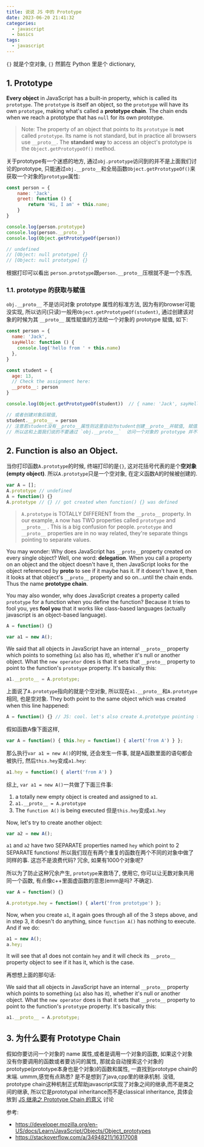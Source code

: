 ```yaml
---
title: 说说 JS 中的 Prototype
date: 2023-06-20 21:41:32
categories:
  - javascript
  - basics
tags:
  - javascript
---
```


`{}` 就是个空对象, `{}` 然鹅在 Python 里是个 dictionary, 

## 1. Prototype

**Every object** in JavaScript has a built-in property, which is called its `prototype`. The `prototype` is itself an object, so the `prototype` will have its own `prototype`, making what's called a **prototype chain**. The chain ends when we reach a prototype that has `null` for its own prototype. 

> Note: The property of an object that points to its `prototype` is **not** called `prototype`. Its name is not standard, but in practice all browsers use `__proto__`. The **standard way** to access an object's prototype is the `Object.getPrototypeOf()` method. 

关于prototype有一个迷惑的地方, 通过`obj.prototype`访问到的并不是上面我们讨论的prototype, 只能通过`obj.__proto__`和全局函数`Object.getPrototypeOf()`来获取一个对象的`prototype`属性:

```js
const person = {
    name: 'Jack',
    greet: function () {
        return 'Hi, I am' + this.name;
    }
}

console.log(person.prototype)
console.log(person.__proto__)
console.log(Object.getPrototypeOf(person))

// undefined
// [Object: null prototype] {}
// [Object: null prototype] {}
```

根据打印可以看出 `person.prototype`跟`person.__proto__`压根就不是一个东西, 

### 1.1. prototype 的获取与赋值

`obj.__proto__` 不是访问对象 prototype 属性的标准方法, 因为有的browser可能没实现, 所以访问(只读)一般用`Object.getPrototypeOf(student)`, 通过创建该对象的时候为其 `__proto__` 属性赋值的方法给一个对象的 prototype 赋值, 如下: 

```js
const person = {
  name: 'Jack',
  sayHello: function () {
    console.log('hello from ' + this.name)
  },
}

const student = {
  age: 13,
  // Check the assignment here:
  __proto__: person
}

console.log(Object.getPrototypeOf(student))  // { name: 'Jack', sayHello: [Function: sayHello] }

// 或者创建对象后赋值, 
student.__proto__ = person
// 注意若student没有__proto__属性则这里自动为student创建__proto__并赋值, 赋值后我们就可以访问了
// 所以这和上面我们说的不要通过 `obj.__proto__`  访问一个对象的 prototype 并不矛盾
```

## 2. Function is also an Object.

当你打印函数`A.prototype`的时候, 终端打印的是`{}`, 这对花括号代表的是个**空对象(empty object)**. 所以`A.prototype`只是一个空对象, 在定义函数A的时候被创建的. 
```js
var A = [];
A.prototype // undefined
A = function() {}
A.prototype // {} // got created when function() {} was defined
```

> `A.prototype` is TOTALLY DIFFERENT from the `__proto__` property. In our example, `A` now has TWO properties called `prototype` and `__proto__` . This is a big confusion for people. `prototype` and `__proto__` properties are in no way related, they're separate things pointing to separate values.

You may wonder: Why does JavaScript has `__proto__`property created on every single object? Well, one word: **delegation**. When you call a property on an object and the object doesn't have it, then JavaScript looks for the object referenced by __proto__ to see if it maybe has it. If it doesn't have it, then it looks at that object's `__proto__` property and so on...until the chain ends. Thus the name **prototype chain**. 

You may also wonder, why does JavaScript creates a property called `prototype` for a function when you define the function? Because it tries to fool you, yes **fool you** that it works like class-based languages (actually javascript is an object-based language).

```js
A = function() {}

var a1 = new A();
```

We said that all objects in JavaScript have an internal `__proto__` property which points to something (`a1` also has it), whether it's null or another object. What the `new operator` does is that it sets that `__proto__` property to point to the function's `prototype` property. It's basically this:

```js
a1.__proto__ = A.prototype;
```

上面说了`A.prototype`指向的就是个空对象, 所以现在`a1.__proto__`和`A.prototype`相同, 也是空对象. They both point to the same object which was created when this line happened:
```js
A = function() {} // JS: cool. let's also create A.prototype pointing to empty {}
```

假如函数A像下面这样,

```js
var A = function() { this.hey = function() { alert('from A') } };
```
那么执行`var a1 = new A()`的时候, 还会发生一件事, 就是A函数里面的语句都会被执行, 然后`this.hey`变成`a1.hey`:
```js
a1.hey = function() { alert('from A') }
```

综上, `var a1 = new A()`一共做了下面三件事:

1. a totally new empty object is created and assigned to `a1`.
2. `a1.__proto__ = A.prototype`
3. The `function A()` is being executed 但是`this.hey`变成`a1.hey`

Now, let's try to create another object:

```js
var a2 = new A();
```

`a1` and `a2` have two SEPARATE properties named `hey` which point to 2 SEPARATE functions! 所以我们现在有两个重复的函数在两个不同的对象中做了同样的事. 这岂不是浪费代码? 冗余, 如果有1000个对象呢? 

所以为了防止这种冗余产生, `prototype`来救场了, 使用它, 你可以让无数对象共用同一个函数, 有点像c++里面虚函数的意思(emm是吗? 不确定).

```js
var A = function() {}

A.prototype.hey = function() { alert('from prototype') };
```
Now, when you create `a1`, it again goes through all of the 3 steps above, and in step 3, it doesn't do anything, since `function A()` has nothing to execute. And if we do:

```js
a1 = new A();
a.hey;
```

It will see that a1 does not contain `hey` and it will check its `__proto__` property object to see if it has it, which is the case. 

再想想上面的那句话:

We said that all objects in JavaScript have an internal `__proto__` property which points to something (`a1` also has it), whether it's null or another object. What the `new operator` does is that it sets that `__proto__` property to point to the function's `prototype` property. It's basically this:

```js
a1.__proto__ = A.prototype;
```

## 3. 为什么要有 Prototype Chain

假如你要访问一个对象的 name 属性,或者是调用一个对象的函数, 如果这个对象没有你要调用的函数或者要访问的属性, 那就会自动搜索这个对象的prototype(prototype本身也是个对象)的函数和属性, 一直找到prototype chain的末端. ummm,感觉有点熟悉? 是不是想到了java,cpp里的继承机制. 没错, prototype chain这种机制正式帮助javascript实现了对象之间的继承,而不是类之间的继承, 所以它是prototypal inheritance而不是classical inheritance, 具体会放到 [JS 继承之 Prototype Chain 的意义](https://davidzhu.xyz/2023/06/21/JS/Basics/prototypal-inheritance/) 讨论

参考: 

- https://developer.mozilla.org/en-US/docs/Learn/JavaScript/Objects/Object_prototypes
- https://stackoverflow.com/a/34948211/16317008

